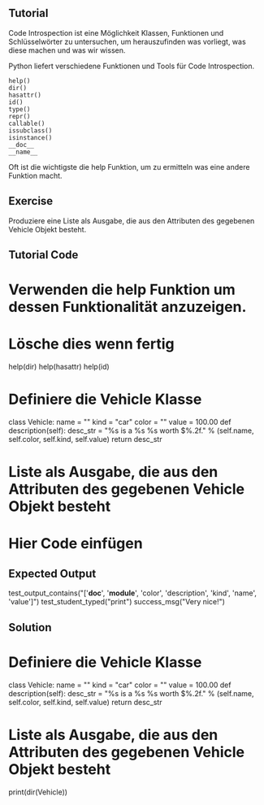 Tutorial
--------

Code Introspection ist eine Möglichkeit Klassen, Funktionen und Schlüsselwörter zu untersuchen, um herauszufinden was vorliegt, was diese machen und was wir wissen. 

Python liefert verschiedene Funktionen und Tools für Code Introspection.

    help()
    dir() 
    hasattr() 
    id() 
    type() 
    repr() 
    callable() 
    issubclass() 
    isinstance() 
    __doc__ 
    __name__ 
    

Oft ist die wichtigste die help Funktion, um zu ermitteln was eine andere Funktion macht. 

Exercise
--------

Produziere eine Liste als Ausgabe, die aus den Attributen des gegebenen Vehicle Objekt besteht.

Tutorial Code
-------------

# Verwenden die help Funktion um dessen Funktionalität anzuzeigen.
# Lösche dies wenn fertig
help(dir)
help(hasattr)
help(id)

# Definiere die Vehicle Klasse
class Vehicle:
    name = ""
    kind = "car"
    color = ""
    value = 100.00
    def description(self):
        desc_str = "%s is a %s %s worth $%.2f." % (self.name, self.color, self.kind, self.value)
        return desc_str

# Liste als Ausgabe, die aus den Attributen des gegebenen Vehicle Objekt besteht
# Hier Code einfügen


Expected Output
---------------

test_output_contains("['__doc__', '__module__', 'color', 'description', 'kind', 'name', 'value']")
test_student_typed("print")
success_msg("Very nice!")

Solution
--------

# Definiere die Vehicle Klasse
class Vehicle:
    name = ""
    kind = "car"
    color = ""
    value = 100.00
    def description(self):
        desc_str = "%s is a %s %s worth $%.2f." % (self.name, self.color, self.kind, self.value)
        return desc_str

# Liste als Ausgabe, die aus den Attributen des gegebenen Vehicle Objekt besteht
print(dir(Vehicle))
